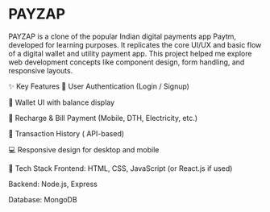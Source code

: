 # PAYZAP
PAYZAP is a clone of the popular Indian digital payments app Paytm, developed for learning purposes. It replicates the core UI/UX and basic flow of a digital wallet and utility payment app. This project helped me explore web development concepts like component design, form handling, and responsive layouts.

✨ Key Features
🔐 User Authentication (Login / Signup)

💼 Wallet UI with balance display

📲 Recharge & Bill Payment (Mobile, DTH, Electricity, etc.)

📜 Transaction History ( API-based)

💻 Responsive design for desktop and mobile


🧰 Tech Stack
Frontend: HTML, CSS, JavaScript (or React.js if used)

Backend: Node.js, Express 

Database: MongoDB 
